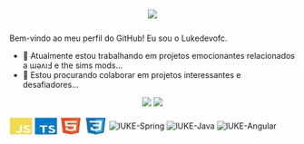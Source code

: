 <h1 align="center">
    <a href="https://www.linkedin.com/in/jlpaixaof/">
    <img src="https://readme-typing-svg.herokuapp.com/?lines=Olá+👋;Me+chamo+Luke+Dev;Tenho+20+anos...;Muito+prazer!&center=true&size=25">
    </a>
</h1>

Bem-vindo ao meu perfil do GitHub! Eu sou o Lukedevofc.

- 🔭 Atualmente estou trabalhando em projetos emocionantes relacionados a ɯǝʌıℲ e the sims mods...
- 👯 Estou procurando colaborar em projetos interessantes e desafiadores...
  
<div align="center">
  <a href="https://github.com/Lukedevofc"></a>
  <img height="180em" src="https://github-readme-stats.vercel.app/api?username=Lukedevofc&show_icons=true&theme=dracula&include_all_commits=true&count_private=true"/>
  <img height="180em" src="https://github-readme-stats.vercel.app/api/top-langs/?username=Lukedevofc&layout=compact&theme=dracula"/>
</div>

<div style="display: inline_block"><br>
  <img align="center" alt="lUKE-Js" height="30" width="40" src="https://raw.githubusercontent.com/devicons/devicon/master/icons/javascript/javascript-plain.svg">
  <img align="center" alt="lUKE-Ts" height="30" width="40" src="https://raw.githubusercontent.com/devicons/devicon/master/icons/typescript/typescript-plain.svg">
  <img align="center" alt="lUKE-HTML" height="30" width="40" src="https://raw.githubusercontent.com/devicons/devicon/master/icons/html5/html5-original.svg">
  <img align="center" alt="lUKE-CSS" height="30" width="40" src="https://raw.githubusercontent.com/devicons/devicon/master/icons/css3/css3-original.svg">
  <img align="center" alt="lUKE-Spring" height="30" width="40" src="https://cdn.jsdelivr.net/gh/devicons/devicon/icons/spring/spring-original.svg">
  <img align="center" alt="lUKE-Java" height="30" width="40" src="https://cdn.jsdelivr.net/gh/devicons/devicon/icons/java/java-plain.svg">
  <img align="center" alt="lUKE-Angular" height="30" width="40" src="https://cdn.jsdelivr.net/gh/devicons/devicon/icons/angularjs/angularjs-original.svg">
</div>

##
